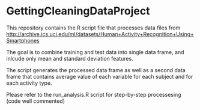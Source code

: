 GettingCleaningDataProject
==========================

This repository contains the R script file that processes data files from 
http://archive.ics.uci.edu/ml/datasets/Human+Activity+Recognition+Using+Smartphones

The goal is to combine training and test data into single data frame, and inlcude only mean and standard deviation features.

The script generates the processed data frame as well as a second data frame that contains average value of each variable for each subject and for each activity type.

Please refer to the run_analysis.R script for step-by-step processesing (code well commented)
